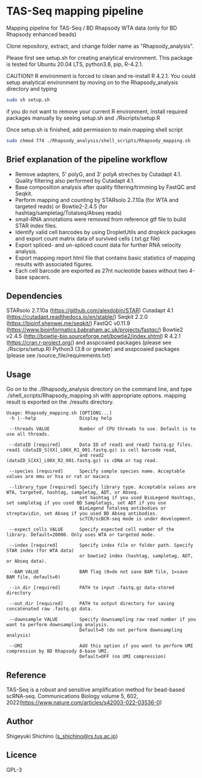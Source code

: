 # TAS-Seq mapping pipeline
Mapping pipeline for TAS-Seq / BD Rhapsody WTA data (only for BD Rhapsody enhanced beads)

Clone repository, extract, and change folder name as "Rhapsody_analysis".

Please first see setup.sh for creating analytical environment.
This package is tested for Ubuntu 20.04 LTS, python3.8, pip, R-4.2.1.

CAUTION!! R environment is forced to clean and re-install R 4.2.1.
You could setup analytical environment by moving on to the Rhapsody_analysis directory and typing 

```bash
sudo sh setup.sh
```
if you do not want to remove your current R environment, install required packages manually 
by seeing setup.sh and ./Rscripts/setup.R


Once setup.sh is finished, add permission to main mapping shell script

```bash
sudo chmod 774 ./Rhapsody_analysis/shell_scripts/Rhapsody_mapping.sh
```

## Brief explanation of the pipeline workflow

* Remove adapters, 5' polyG, and 3' polyA streches by Cutadapt 4.1. Quality filtering also performed by Cutadapt 4.1.
* Base composition analysis after quality filtering/trimming by FastQC and Seqkit.
* Perform mapping and counting by STARsolo 2.7.10a (for WTA and targeted reads) or Bowtie2-2.4.5 (for hashtag/sampletag/Totalseq/Abseq reads)
* small-RNA annotations were removed from reference gtf file to build STAR index files.
* Identify valid cell barcodes by using DropletUtils and dropkick packages and export count matrix data of survived cells (.txt.gz file)
* Export spliced- and un-spliced count data for further RNA velocity analysis.
* Export mapping report html file that contains basic statistics of mapping results with associated figures.
* Each cell barcode are exported as 27nt nucleotide bases without two 4-base spacers.

## Dependencies
STARsolo 2.7.10a (https://github.com/alexdobin/STAR)
Cutadapt 4.1 (https://cutadapt.readthedocs.io/en/stable/)
Seqkit 2.2.0 (https://bioinf.shenwei.me/seqkit/)
FastQC v0.11.9 (https://www.bioinformatics.babraham.ac.uk/projects/fastqc/)
Bowtie2 v2.4.5 (http://bowtie-bio.sourceforge.net/bowtie2/index.shtml)
R 4.2.1 (https://cran.r-project.org/) and asspcoaied packages (please see ./Rsciprs/setup.R)
Python3 (3.8 or greater) and asspcoaied packages (please see /source_file/requirements.txt)

## Usage

Go on to the ./Rhapsody_analysis directory on the command line, and 
type ./shell_scripts/Rhapsody_mapping.sh with appropriate options.
mapping result is exported on the ./results directory.

```
Usage: Rhapsody_mapping.sh [OPTIONS...]
 -h |--help                Display help
 
 --threads VALUE           Number of CPU threads to use. Default is to use all threads.
 
 --dataID [required]       Data ID of read1 and read2 fastq.gz files. read1 (dataID_S[XX]_L00X_R1_001.fastq.gz) is cell barcode read,
                           and read2 (dataID_S[XX]_L00X_R2_001.fastq.gz) is cDNA or tag read.
                         
 --species [required]      Specify sample species name. Acceptable values are mmu or hsa or rat or macaca
 
 --library_type [required] Specify library type. Acceptable values are WTA, targeted, hashtag, sampletag, ADT, or Abseq.
                           set hashtag if you used BioLegend Hashtags, set sampletag if you used BD Sampletags, set ADT if you use 
                           BioLegend Totalseq antibodies or streptavidin, set Abseq if you used BD Abseq antibodies.
                           scTCR/scBCR-seq mode is under development.
                         
 --expect_cells VALUE      Specify expected cell number of the library. Default=20000. Only uses WTA or targeted mode.
 
 --index [required]        Specify index file or folder path. Specify STAR index (for WTA data) 
                           or bowtie2 index (hashtag, sampletag, ADT, or Abseq data).
                         
 --BAM VALUE               BAM flag (0=do not save BAM file, 1=save BAM file, default=0)
 
 --in_dir [required]       PATH to input .fastq.gz data-stored directory
 
 --out_dir [required]      PATH to output directory for saving concatenated raw .fastq.gz data.
 
 --downsample VALUE        Specify downsampling raw read number if you want to perform downsampling analysis. 
                           Default=0 (do not perform downsampling analysis)
                         
 --UMI                     Add this option if you want to perform UMI compression by BD Rhapsody 8-base UMI. 
                           Default=OFF (no UMI compression)
```

## Reference
TAS-Seq is a robust and sensitive amplification method for bead-based scRNA-seq. Communications Biology volume 5, 602, 2022(https://www.nature.com/articles/s42003-022-03536-0)

## Author
Shigeyuki Shichino (s_shichino@rs.tus.ac.jp)

## Licence
GPL-3
